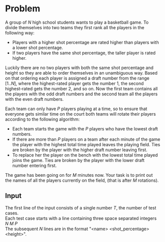 # Problem

A group of $N$ high school students wants to play a basketball game. To divide themselves into two teams they first rank all the players in the following way:

- Players with a higher shot percentage are rated higher than players with a lower shot percentage.
- If two players have the same shot percentage, the taller player is rated higher.

Luckily there are no two players with both the same shot percentage and height so they are able to order themselves in an unambiguous way. Based on that ordering each player is assigned a draft number from the range $[1..N]$, where the highest-rated player gets the number $1$, the second highest-rated gets the number $2$, and so on. Now the first team contains all the players with the odd draft numbers and the second team all the players with the even draft numbers.

Each team can only have $P$ players playing at a time, so to ensure that everyone gets similar time on the court both teams will rotate their players according to the following algorithm:

- Each team starts the game with the $P$ players who have the lowest draft numbers.
- If there are more than $P$ players on a team after each minute of the game the player with the highest total time played leaves the playing field. Ties are broken by the player with the higher draft number leaving first.
- To replace her the player on the bench with the lowest total time played joins the game. Ties are broken by the player with the lower draft number entering first.

The game has been going on for $M$ minutes now. Your task is to print out the names of all the players currently on the field, (that is after $M$ rotations).

## Input

The first line of the input consists of a single number $T$, the number of test cases.  
Each test case starts with a line containing three space separated integers $N$ $M$ $P$  
The subsequent $N$ lines are in the format "\<name\> \<shot_percentage\> \<height\>".
